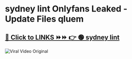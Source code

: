 
 # sydney lint Onlyfans Leaked - Update Files qluem

## <h2><a href="https://clipsfans.com/sydney_lint&ref=git">🔗 Click to LINKS ⏩⏩ 👉 🟢 sydney lint </a></h2>

<a href="https://clipsfans.com/sydney_lint&ref=git" rel="nofollow" data-target="animated-image.originalLink"><img src="https://i.ibb.co.com/xMMVF88/686577567.gif" alt="Viral Video Original" style="max-width: 100%; display: inline-block;" data-target="animated-image.originalImage"></a>

